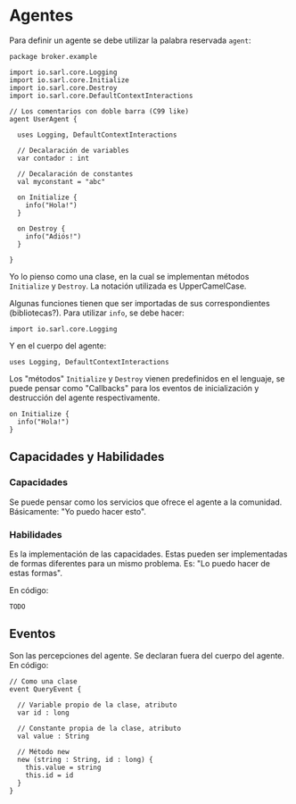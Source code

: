 # Agentes

Para definir un agente se debe utilizar la palabra reservada `agent`:
```
package broker.example

import io.sarl.core.Logging
import io.sarl.core.Initialize
import io.sarl.core.Destroy
import io.sarl.core.DefaultContextInteractions

// Los comentarios con doble barra (C99 like)
agent UserAgent {

  uses Logging, DefaultContextInteractions

  // Decalaración de variables
  var contador : int

  // Decalaración de constantes
  val myconstant = "abc"

  on Initialize {
    info("Hola!")
  }

  on Destroy {
    info("Adiós!")
  }

}
```

Yo lo pienso como una clase, en la cual se implementan métodos `Initialize` y `Destroy`.
La notación utilizada es UpperCamelCase.

Algunas funciones tienen que ser importadas de sus correspondientes (bibliotecas?). Para utilizar `info`, se debe hacer:
```
import io.sarl.core.Logging
```
Y en el cuerpo del agente:
```
uses Logging, DefaultContextInteractions
```

Los "métodos" `Initialize` y `Destroy` vienen predefinidos en el lenguaje, se puede pensar como "Callbacks" para los eventos de inicialización y destrucción del agente respectivamente.
```
on Initialize {
  info("Hola!")
}
```
## Capacidades y Habilidades

### Capacidades
Se puede pensar como los servicios que ofrece el agente a la comunidad. Básicamente: "Yo puedo hacer esto".

### Habilidades
Es la implementación de las capacidades. Estas pueden ser implementadas de formas diferentes para un mismo problema. Es: "Lo puedo hacer de estas formas".

En código:

```
TODO
```
## Eventos
Son las percepciones del agente. Se declaran fuera del cuerpo del agente. En código:

```
// Como una clase
event QueryEvent {

  // Variable propio de la clase, atributo
  var id : long

  // Constante propia de la clase, atributo
  val value : String

  // Método new
  new (string : String, id : long) {
    this.value = string
    this.id = id
  }
}
```







